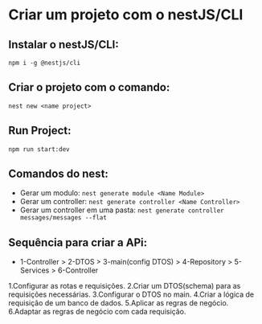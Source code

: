# Criar um projeto com o nestJS/CLI

## Instalar o nestJS/CLI:
` npm i -g @nestjs/cli `

## Criar o projeto com o comando:
` nest new <name project> `

## Run Project:
` npm run start:dev `

## Comandos do nest:
- Gerar um modulo: ` nest generate module <Name Module> `
- Gerar um controller: ` nest generate controller <Name Controller> `
- Gerar um controller em uma pasta: ` nest generate controller messages/messages --flat `

## Sequência para criar a APi:
- 1-Controller > 2-DTOS > 3-main(config DTOS) > 4-Repository > 5-Services > 6-Controller

1.Configurar as rotas e requisições.
2.Criar um DTOS(schema) para as requisições necessárias.
3.Configurar o DTOS no main.
4.Criar a lógica de requisição de um banco de dados.
5.Aplicar as regras de negócio.
6.Adaptar as regras de negócio com cada requisição.
